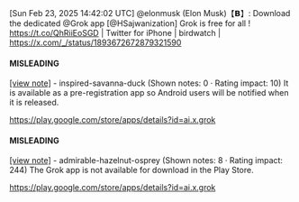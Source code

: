 [Sun Feb 23, 2025 14:42:02 UTC] @elonmusk (Elon Musk)【𝗕】: Download the dedicated @Grok app [@HSajwanization] Grok is free for all ! https://t.co/QhRiiEoSGD | Twitter for iPhone | birdwatch | https://x.com/_/status/1893672672879321590

#### MISLEADING

[[view note]](https://x.com/i/birdwatch/n/1893778132458471796) - inspired-savanna-duck (Shown notes: 0 · Rating impact: 10)
It is available as a pre-registration app so Android users will be notified when it is released. 

https://play.google.com/store/apps/details?id=ai.x.grok

#### MISLEADING

[[view note]](https://x.com/i/birdwatch/n/1893765155957465317) - admirable-hazelnut-osprey (Shown notes: 8 · Rating impact: 244)
The Grok app is not available for download in the Play Store.

https://play.google.com/store/apps/details?id=ai.x.grok

